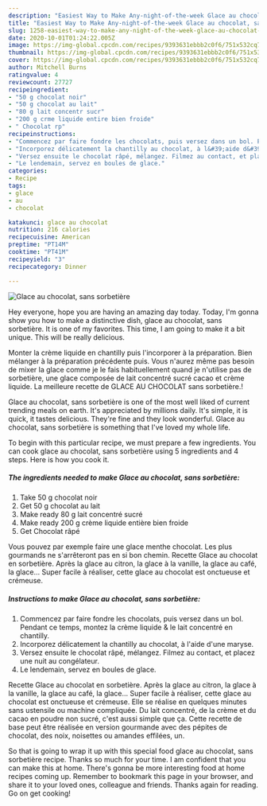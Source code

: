 ```yaml
---
description: "Easiest Way to Make Any-night-of-the-week Glace au chocolat, sans sorbetière"
title: "Easiest Way to Make Any-night-of-the-week Glace au chocolat, sans sorbetière"
slug: 1258-easiest-way-to-make-any-night-of-the-week-glace-au-chocolat-sans-sorbetiere
date: 2020-10-01T01:24:22.005Z
image: https://img-global.cpcdn.com/recipes/9393631ebbb2c0f6/751x532cq70/glace-au-chocolat-sans-sorbetiere-photo-principale-de-la-recette.jpg
thumbnail: https://img-global.cpcdn.com/recipes/9393631ebbb2c0f6/751x532cq70/glace-au-chocolat-sans-sorbetiere-photo-principale-de-la-recette.jpg
cover: https://img-global.cpcdn.com/recipes/9393631ebbb2c0f6/751x532cq70/glace-au-chocolat-sans-sorbetiere-photo-principale-de-la-recette.jpg
author: Mitchell Burns
ratingvalue: 4
reviewcount: 27727
recipeingredient:
- "50 g chocolat noir"
- "50 g chocolat au lait"
- "80 g lait concentr sucr"
- "200 g crme liquide entire bien froide"
- " Chocolat rp"
recipeinstructions:
- "Commencez par faire fondre les chocolats, puis versez dans un bol. Pendant ce temps, montez la crème liquide &amp; le lait concentré en chantilly."
- "Incorporez délicatement la chantilly au chocolat, à l&#39;aide d&#39;une maryse."
- "Versez ensuite le chocolat râpé, mélangez. Filmez au contact, et placez une nuit au congélateur."
- "Le lendemain, servez en boules de glace."
categories:
- Recipe
tags:
- glace
- au
- chocolat

katakunci: glace au chocolat 
nutrition: 216 calories
recipecuisine: American
preptime: "PT14M"
cooktime: "PT41M"
recipeyield: "3"
recipecategory: Dinner

---
```



![Glace au chocolat, sans sorbetière](https://img-global.cpcdn.com/recipes/9393631ebbb2c0f6/751x532cq70/glace-au-chocolat-sans-sorbetiere-photo-principale-de-la-recette.jpg)

Hey everyone, hope you are having an amazing day today. Today, I'm gonna show you how to make a distinctive dish, glace au chocolat, sans sorbetière. It is one of my favorites. This time, I am going to make it a bit unique. This will be really delicious.

Monter la crème liquide en chantilly puis l&#39;incorporer à la préparation. Bien mélanger à la préparation précédente puis. Vous n&#39;aurez même pas besoin de mixer la glace comme je le fais habituellement quand je n&#39;utilise pas de sorbetière, une glace composée de lait concentré sucré cacao et crème liquide. La meilleure recette de GLACE AU CHOCOLAT sans sorbetière.!

Glace au chocolat, sans sorbetière is one of the most well liked of current trending meals on earth. It's appreciated by millions daily. It's simple, it is quick, it tastes delicious. They're fine and they look wonderful. Glace au chocolat, sans sorbetière is something that I've loved my whole life.


To begin with this particular recipe, we must prepare a few ingredients. You can cook glace au chocolat, sans sorbetière using 5 ingredients and 4 steps. Here is how you cook it.

<!--inarticleads1-->

##### The ingredients needed to make Glace au chocolat, sans sorbetière:

1. Take 50 g chocolat noir
1. Get 50 g chocolat au lait
1. Make ready 80 g lait concentré sucré
1. Make ready 200 g crème liquide entière bien froide
1. Get  Chocolat râpé


Vous pouvez par exemple faire une glace menthe chocolat. Les plus gourmands ne s&#39;arrêteront pas en si bon chemin. Recette Glace au chocolat en sorbetière. Après la glace au citron, la glace à la vanille, la glace au café, la glace… Super facile à réaliser, cette glace au chocolat est onctueuse et crémeuse. 

<!--inarticleads2-->

##### Instructions to make Glace au chocolat, sans sorbetière:

1. Commencez par faire fondre les chocolats, puis versez dans un bol. Pendant ce temps, montez la crème liquide &amp; le lait concentré en chantilly.
1. Incorporez délicatement la chantilly au chocolat, à l&#39;aide d&#39;une maryse.
1. Versez ensuite le chocolat râpé, mélangez. Filmez au contact, et placez une nuit au congélateur.
1. Le lendemain, servez en boules de glace.


Recette Glace au chocolat en sorbetière. Après la glace au citron, la glace à la vanille, la glace au café, la glace… Super facile à réaliser, cette glace au chocolat est onctueuse et crémeuse. Elle se réalise en quelques minutes sans ustensile ou machine compliquée. Du lait concentré, de la crème et du cacao en poudre non sucré, c&#39;est aussi simple que ça. Cette recette de base peut être réalisée en version gourmande avec des pépites de chocolat, des noix, noisettes ou amandes effilées, un. 

So that is going to wrap it up with this special food glace au chocolat, sans sorbetière recipe. Thanks so much for your time. I am confident that you can make this at home. There's gonna be more interesting food at home recipes coming up. Remember to bookmark this page in your browser, and share it to your loved ones, colleague and friends. Thanks again for reading. Go on get cooking!
